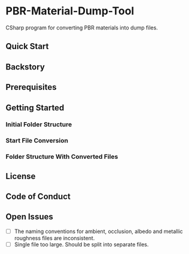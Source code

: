 # PBR-Material-Dump-Tool

CSharp program for converting PBR materials into dump files.

## Quick Start

## Backstory

## Prerequisites

## Getting Started

### Initial Folder Structure

### Start File Conversion

### Folder Structure With Converted Files

## License

## Code of Conduct

## Open Issues

- [ ] The naming conventions for ambient, occlusion, albedo and metallic roughness files are inconsistent.
- [ ] Single file too large. Should be split into separate files.